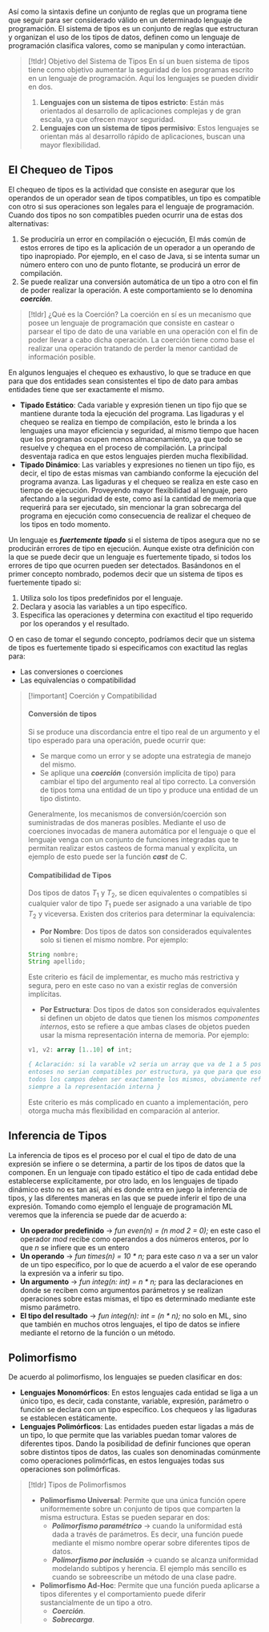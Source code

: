 
Así como la sintaxis define un conjunto de reglas que un programa tiene que seguir para ser considerado válido en un determinado lenguaje de programación. El sistema de tipos es un conjunto de reglas que estructuran y organizan el uso de los tipos de datos, definen como un lenguaje de programación clasifica valores, como se manipulan y como interactúan.

>[!tldr] Objetivo del Sistema de Tipos
>En sí un buen sistema de tipos tiene como objetivo aumentar la seguridad de los programas escrito en un lenguaje de programación. Aquí los lenguajes se pueden dividir en dos.
>
>1. **Lenguajes con un sistema de tipos estricto**: Están más orientados al desarrollo de aplicaciones complejas y de gran escala, ya que ofrecen mayor seguridad.
>2. **Lenguajes con un sistema de tipos permisivo**: Estos lenguajes se orientan más al desarrollo rápido de aplicaciones, buscan una mayor flexibilidad.

## El Chequeo de Tipos

El chequeo de tipos es la actividad que consiste en asegurar que los operandos de un operador sean de tipos compatibles, un tipo es compatible con otro si sus operaciones son legales para el lenguaje de programación.
Cuando dos tipos no son compatibles pueden ocurrir una de estas dos alternativas:

1. Se produciría un error en compilación o ejecución, El más común de estos errores de tipo es la aplicación de un operador a un operando de tipo inapropiado. Por ejemplo, en el caso de Java, si se intenta sumar un número entero con uno de punto flotante, se producirá un error de compilación.
2. Se puede realizar una conversión automática de un tipo a otro con el fin de poder realizar la operación. A este comportamiento se lo denomina ***coerción***.

>[!tldr] ¿Qué es la Coerción?
>La coerción en sí es un mecanismo que posee un lenguaje de programación que consiste en castear o parsear el tipo de dato de una variable en una operación con el fin de poder llevar a cabo dicha operación.
>La coerción tiene como base el realizar una operación tratando de perder la menor cantidad de información posible.

En algunos lenguajes el chequeo es exhaustivo, lo que se traduce en que para que dos entidades sean consistentes el tipo de dato para ambas entidades tiene que ser exactamente el mismo.

- **Tipado Estático**: Cada variable y expresión tienen un tipo fijo que se mantiene durante toda la ejecución del programa. Las ligaduras y el chequeo se realiza en tiempo de compilación, esto le brinda a los lenguajes una mayor eficiencia y seguridad, al mismo tiempo que hacen que los programas ocupen menos almacenamiento, ya que todo se resuelve y chequea en el proceso de compilación. La principal desventaja radica en que estos lenguajes pierden mucha flexibilidad.
- **Tipado Dinámico**: Las variables y expresiones no tienen un tipo fijo, es decir, el tipo de estas mismas van cambiando conforme la ejecución del programa avanza. Las ligaduras y el chequeo se realiza en este caso en tiempo de ejecución. Proveyendo mayor flexibilidad al lenguaje, pero afectando a la seguridad de este, como así la cantidad de memoria que requerirá para ser ejecutado, sin mencionar la gran sobrecarga del programa en ejecución como consecuencia de realizar el chequeo de los tipos en todo momento.

Un lenguaje es ***fuertemente tipado*** si el sistema de tipos asegura que no se producirán errores de tipo en ejecución. Aunque existe otra definición con la que se puede decir que un lenguaje es fuertemente tipado, si todos los errores de tipo que ocurren pueden ser detectados.
Basándonos en el primer concepto nombrado, podemos decir que un sistema de tipos es fuertemente tipado si:

1. Utiliza solo los tipos predefinidos por el lenguaje.
2. Declara y asocia las variables a un tipo específico.
3. Especifica las operaciones y determina con exactitud el tipo requerido por los operandos y el resultado.

O en caso de tomar el segundo concepto, podríamos decir que un sistema de tipos es fuertemente tipado si especificamos con exactitud las reglas para:

- Las conversiones o coerciones
- Las equivalencias o compatibilidad

>[!important] Coerción y Compatibilidad
>#### Conversión de tipos
>Si se produce una discordancia entre el tipo real de un argumento y el tipo esperado para una operación, puede ocurrir que:
>- Se marque como un error y se adopte una estrategia de manejo del mismo.
>- Se aplique una ***coerción*** (conversión implícita de tipo) para cambiar el tipo del argumento real al tipo correcto. La conversión de tipos toma una entidad de un tipo y produce una entidad de un tipo distinto.
>
>Generalmente, los mecanismos de conversión/coerción son suministradas de dos maneras posibles. Mediante el uso de coerciones invocadas de manera automática por el lenguaje o que el lenguaje venga con un conjunto de funciones integradas que te permitan realizar estos casteos de forma manual y explícita, un ejemplo de esto puede ser la función ***cast*** de C.
>
>#### Compatibilidad de Tipos
>
>Dos tipos de datos $T_1$ y $T_2$, se dicen equivalentes o compatibles si cualquier valor de tipo $T_1$ puede ser asignado a una variable de tipo $T_2$ y viceversa. Existen dos criterios para determinar la equivalencia:
>- **Por Nombre**: Dos tipos de datos son considerados equivalentes solo si tienen el mismo nombre. Por ejemplo:
>```Java
>String nombre;
>String apellido;
>```
>Este criterio es fácil de implementar, es mucho más restrictiva y segura, pero en este caso no van a existir reglas de conversión implícitas.
>
>- **Por Estructura**: Dos tipos de datos son considerados equivalentes si definen un objeto de datos que tienen los mismos *componentes internos*, esto se refiere a que ambas clases de objetos pueden usar la misma representación interna de memoria. Por ejemplo:
>```Pascal
>v1, v2: array [1..10] of int; 
>
>{ Aclaración: si la varable v2 seria un array que va de 1 a 5 posiciones
>entoses no serian compatibles por estructura, ya que para que eso suceda
>todos los campos deben ser exactamente los mismos, obviamente refiriendonos
>siempre a la representación interna }
>```
>Este criterio es más complicado en cuanto a implementación, pero otorga mucha más flexibilidad en comparación al anterior. 


## Inferencia de Tipos

La inferencia de tipos es el proceso por el cual el tipo de dato de una expresión se infiere o se determina, a partir de los tipos de datos que la componen. En un lenguaje con tipado estático el tipo de cada entidad debe establecerse explícitamente, por otro lado, en los lenguajes de tipado dinámico esto no es tan así, ahí es donde entra en juego la inferencia de tipos, y las diferentes maneras en las que se puede inferir el tipo de una expresión. Tomando como ejemplo el lenguaje de programación ML veremos que la inferencia se puede dar de acuerdo a:

- **Un operador predefinido** -> *fun even(n) = (n mod 2 = 0);* en este caso el operador *mod* recibe como operandos a dos números enteros, por lo que *n* se infiere que es un entero
- **Un operando** -> *fun times(n) = 10 \* n;* para este caso *n* va a ser un valor de un tipo específico, por lo que de acuerdo a el valor de ese operando la expresión va a inferir su tipo.
- **Un argumento** -> *fun integ(n: int) = n \* n;* para las declaraciones en donde se reciben como argumentos parámetros y se realizan operaciones sobre estas mismas, el tipo es determinado mediante este mismo parámetro.
- **El tipo del resultado** -> *fun integ(n): int = (n \* n);* no solo en ML, sino que también en muchos otros lenguajes, el tipo de datos se infiere mediante el retorno de la función o un método.

## Polimorfismo

De acuerdo al polimorfismo, los lenguajes se pueden clasificar en dos:

- **Lenguajes Monomórficos**: En estos lenguajes cada entidad se liga a un único tipo, es decir, cada constante, variable, expresión, parámetro o función se declara con un tipo específico. Los chequeos y las ligaduras se establecen estáticamente.
- **Lenguajes Polimórficos**: Las entidades pueden estar ligadas a más de un tipo, lo que permite que las variables puedan tomar valores de diferentes tipos. Dando la posibilidad de definir funciones que operan sobre distintos tipos de datos, las cuales son denominadas comúnmente como operaciones polimórficas, en estos lenguajes todas sus operaciones son polimórficas.

>[!tldr] Tipos de Polimorfismos
>- **Polimorfismo Universal**: Permite que una única función opere uniformemente sobre un conjunto de tipos que comparten la misma estructura. Estas se pueden separar en dos:
>	- ***Polimorfismo paramétrico*** -> cuando la uniformidad está dada a través de parámetros. Es decir, una función puede mediante el mismo nombre operar sobre diferentes tipos de datos.
>	- ***Polimorfismo por inclusión*** -> cuando se alcanza uniformidad modelando subtipos y herencia. El ejemplo más sencillo es cuando se sobreescribe un método de una clase padre.
>- **Polimorfismo Ad-Hoc**: Permite que una función pueda aplicarse a tipos diferentes y el comportamiento puede diferir sustancialmente de un tipo a otro.
>	- ***Coerción***.
>	- ***Sobrecarga***.

